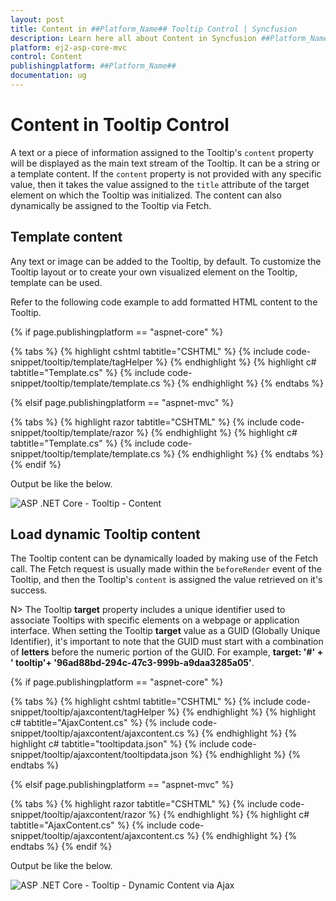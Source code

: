 ```yaml
---
layout: post
title: Content in ##Platform_Name## Tooltip Control | Syncfusion
description: Learn here all about Content in Syncfusion ##Platform_Name## Tooltip component of Syncfusion Essential JS 2 and more.
platform: ej2-asp-core-mvc
control: Content
publishingplatform: ##Platform_Name##
documentation: ug
---
```



# Content in Tooltip Control

A text or a piece of information assigned to the Tooltip's `content` property will be displayed as the main text stream of the Tooltip. It can be a string or a template content. If the `content` property is not provided with any specific value, then it takes the value assigned to the `title` attribute of the target element on which the Tooltip was initialized. The content can also dynamically be assigned to the Tooltip via Fetch.

## Template content

Any text or image can be added to the Tooltip, by default. To customize the Tooltip layout or to create your own visualized element on the Tooltip, template can be used.

Refer to the following code example to add formatted HTML content to the Tooltip.

{% if page.publishingplatform == "aspnet-core" %}

{% tabs %}
{% highlight cshtml tabtitle="CSHTML" %}
{% include code-snippet/tooltip/template/tagHelper %}
{% endhighlight %}
{% highlight c# tabtitle="Template.cs" %}
{% include code-snippet/tooltip/template/template.cs %}
{% endhighlight %}
{% endtabs %}

{% elsif page.publishingplatform == "aspnet-mvc" %}

{% tabs %}
{% highlight razor tabtitle="CSHTML" %}
{% include code-snippet/tooltip/template/razor %}
{% endhighlight %}
{% highlight c# tabtitle="Template.cs" %}
{% include code-snippet/tooltip/template/template.cs %}
{% endhighlight %}
{% endtabs %}
{% endif %}



Output be like the below.

![ASP .NET Core - Tooltip - Content](./images/tooltip-content.png)

## Load dynamic Tooltip content

The Tooltip content can be dynamically loaded  by making use of the Fetch call. The Fetch request is usually made within the `beforeRender` event of the Tooltip, and then the Tooltip's `content` is assigned the value retrieved on it's success.

N> The Tooltip **target** property includes a unique identifier used to associate Tooltips with specific elements on a webpage or application interface. When setting the Tooltip **target** value as a GUID (Globally Unique Identifier), it's important to note that the GUID must start with a combination of **letters** before the numeric portion of the GUID. For example, **target: '#' +  ' tooltip'+ '96ad88bd-294c-47c3-999b-a9daa3285a05'**.

{% if page.publishingplatform == "aspnet-core" %}

{% tabs %}
{% highlight cshtml tabtitle="CSHTML" %}
{% include code-snippet/tooltip/ajaxcontent/tagHelper %}
{% endhighlight %}
{% highlight c# tabtitle="AjaxContent.cs" %}
{% include code-snippet/tooltip/ajaxcontent/ajaxcontent.cs %}
{% endhighlight %}
{% highlight c# tabtitle="tooltipdata.json" %}
{% include code-snippet/tooltip/ajaxcontent/tooltipdata.json %}
{% endhighlight %}
{% endtabs %}

{% elsif page.publishingplatform == "aspnet-mvc" %}

{% tabs %}
{% highlight razor tabtitle="CSHTML" %}
{% include code-snippet/tooltip/ajaxcontent/razor %}
{% endhighlight %}
{% highlight c# tabtitle="AjaxContent.cs" %}
{% include code-snippet/tooltip/ajaxcontent/ajaxcontent.cs %}
{% endhighlight %}
{% endtabs %}
{% endif %}



Output be like the below.

![ASP .NET Core - Tooltip - Dynamic Content via Ajax](./images/dynamic-content.png)
